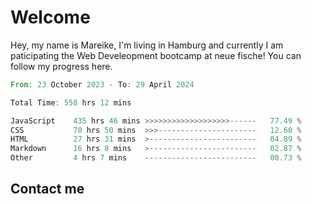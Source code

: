 # Welcome

Hey, my name is Mareike, I'm living in Hamburg and currently I am paticipating the Web Develeopment bootcamp at neue fische!
You can follow my progress here.

<!--START_SECTION:waka-->

```rust
From: 23 October 2023 - To: 29 April 2024

Total Time: 558 hrs 12 mins

JavaScript    435 hrs 46 mins >>>>>>>>>>>>>>>>>>>------   77.49 %
CSS           70 hrs 50 mins  >>>----------------------   12.60 %
HTML          27 hrs 31 mins  >------------------------   04.89 %
Markdown      16 hrs 8 mins   >------------------------   02.87 %
Other         4 hrs 7 mins    -------------------------   00.73 %
```

<!--END_SECTION:waka-->

## Contact me



